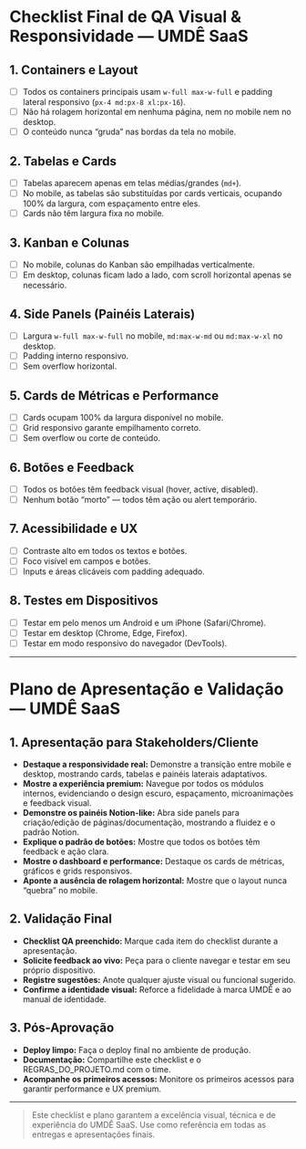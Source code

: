 # Checklist Final de QA Visual & Responsividade — UMDÊ SaaS

## 1. Containers e Layout
- [ ] Todos os containers principais usam `w-full max-w-full` e padding lateral responsivo (`px-4 md:px-8 xl:px-16`).
- [ ] Não há rolagem horizontal em nenhuma página, nem no mobile nem no desktop.
- [ ] O conteúdo nunca “gruda” nas bordas da tela no mobile.

## 2. Tabelas e Cards
- [ ] Tabelas aparecem apenas em telas médias/grandes (`md+`).
- [ ] No mobile, as tabelas são substituídas por cards verticais, ocupando 100% da largura, com espaçamento entre eles.
- [ ] Cards não têm largura fixa no mobile.

## 3. Kanban e Colunas
- [ ] No mobile, colunas do Kanban são empilhadas verticalmente.
- [ ] Em desktop, colunas ficam lado a lado, com scroll horizontal apenas se necessário.

## 4. Side Panels (Painéis Laterais)
- [ ] Largura `w-full max-w-full` no mobile, `md:max-w-md` ou `md:max-w-xl` no desktop.
- [ ] Padding interno responsivo.
- [ ] Sem overflow horizontal.

## 5. Cards de Métricas e Performance
- [ ] Cards ocupam 100% da largura disponível no mobile.
- [ ] Grid responsivo garante empilhamento correto.
- [ ] Sem overflow ou corte de conteúdo.

## 6. Botões e Feedback
- [ ] Todos os botões têm feedback visual (hover, active, disabled).
- [ ] Nenhum botão “morto” — todos têm ação ou alert temporário.

## 7. Acessibilidade e UX
- [ ] Contraste alto em todos os textos e botões.
- [ ] Foco visível em campos e botões.
- [ ] Inputs e áreas clicáveis com padding adequado.

## 8. Testes em Dispositivos
- [ ] Testar em pelo menos um Android e um iPhone (Safari/Chrome).
- [ ] Testar em desktop (Chrome, Edge, Firefox).
- [ ] Testar em modo responsivo do navegador (DevTools).

---

# Plano de Apresentação e Validação — UMDÊ SaaS

## 1. Apresentação para Stakeholders/Cliente
- **Destaque a responsividade real:** Demonstre a transição entre mobile e desktop, mostrando cards, tabelas e painéis laterais adaptativos.
- **Mostre a experiência premium:** Navegue por todos os módulos internos, evidenciando o design escuro, espaçamento, microanimações e feedback visual.
- **Demonstre os painéis Notion-like:** Abra side panels para criação/edição de páginas/documentação, mostrando a fluidez e o padrão Notion.
- **Explique o padrão de botões:** Mostre que todos os botões têm feedback e ação clara.
- **Mostre o dashboard e performance:** Destaque os cards de métricas, gráficos e grids responsivos.
- **Aponte a ausência de rolagem horizontal:** Mostre que o layout nunca “quebra” no mobile.

## 2. Validação Final
- **Checklist QA preenchido:** Marque cada item do checklist durante a apresentação.
- **Solicite feedback ao vivo:** Peça para o cliente navegar e testar em seu próprio dispositivo.
- **Registre sugestões:** Anote qualquer ajuste visual ou funcional sugerido.
- **Confirme a identidade visual:** Reforce a fidelidade à marca UMDÊ e ao manual de identidade.

## 3. Pós-Aprovação
- **Deploy limpo:** Faça o deploy final no ambiente de produção.
- **Documentação:** Compartilhe este checklist e o REGRAS_DO_PROJETO.md com o time.
- **Acompanhe os primeiros acessos:** Monitore os primeiros acessos para garantir performance e UX premium.

---

> Este checklist e plano garantem a excelência visual, técnica e de experiência do UMDÊ SaaS. Use como referência em todas as entregas e apresentações finais. 